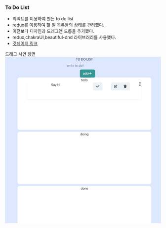 ### To Do List
- 리액트를 이용하여 만든 to do list
- redux를 이용하여 할 일 목록들의 상태를 관리했다.
- 이전보다 디자인과 드래그앤 드롭을 추가했다.
- redux,chakraUI,beautiful-dnd 라이브러리를 사용했다.
- [깃페이지 링크](https://swimmingriver.github.io/todoList/)
 
 드래그 시연 장면
<img src="./todolist.gif" />